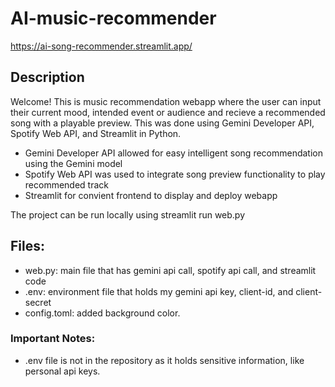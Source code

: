 # AI-music-recommender
https://ai-song-recommender.streamlit.app/ 

## Description
Welcome! This is music recommendation webapp where the user can input their current mood, intended event or audience and recieve a recommended song with a playable preview. This was done using Gemini Developer API, Spotify Web API, and Streamlit in Python.

- Gemini Developer API allowed for easy intelligent song recommendation using the Gemini model
- Spotify Web API was used to integrate song preview functionality to play recommended track 
- Streamlit for convient frontend to display and deploy webapp

The project can be run locally using streamlit run web.py

## Files:
- web.py: main file that has gemini api call, spotify api call, and streamlit code
- .env: environment file that holds my gemini api key, client-id, and client-secret
- config.toml: added background color.

### Important Notes:
- .env file is not in the repository as it holds sensitive information, like personal api keys.
